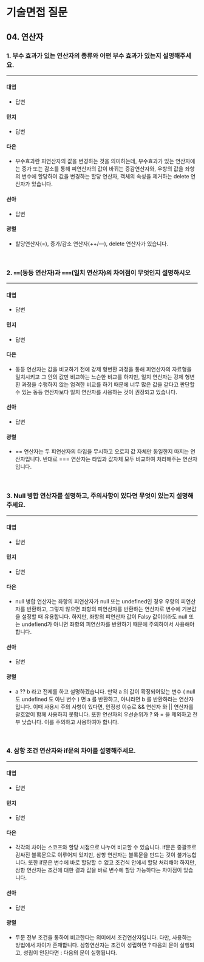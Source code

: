 # 기술면접 질문

## 04. 연산자

### 1. 부수 효과가 있는 연산자의 종류와 어떤 부수 효과가 있는지 설명해주세요.

<hr>

#### 대엽

- 답변

#### 민지

- 답변

#### 다은

- 부수효과란 피연산자의 값을 변경하는 것을 의미하는데, 부수효과가 있는 연산자에는 증가 또는 감소를 통해 피연산자의 값이 바뀌는 증감연산자와, 우항의 값을 좌항의 변수에 할당하여 값을 변경하는 할당 연산자, 객체의 속성을 제거하는 delete 연산자가 있습니다.

#### 선아

- 답변

#### 광렬

- 할당연산자(=), 증가/감소 연산자(++/—), delete 연산자가 있습니다.

<br>

### 2. `==`(동등 연산자)과 `===`(일치 연산자)의 차이점이 무엇인지 설명하시오

<hr>

#### 대엽

- 답변

#### 민지

- 답변

#### 다은

- 동등 연산자는 값을 비교하기 전에 강제 형변환 과정을 통해 피연산자의 자료형을 일치시키고 그 안의 값만 비교하는 느슨한 비교를 하지만, 일치 연산자는 강제 형변환 과정을 수행하지 않는 엄격한 비교를 하기 때문에 너무 많은 값을 같다고 판단할 수 있는 동등 연산자보다 일치 연산자를 사용하는 것이 권장되고 있습니다.

#### 선아

- 답변

#### 광렬

- == 연산자는 두 피연산자의 타입을 무시하고 오로지 값 자체만 동일한지 따지는 연산자입니다. 반대로 === 연산자는 타입과 값자체 모두 비교하여 처리해주는 연산자입니다.

<br>

### 3. Null 병합 연산자를 설명하고, 주의사항이 있다면 무엇이 있는지 설명해주세요.

<hr>

#### 대엽

- 답변

#### 민지

- 답변

#### 다은

- null 병합 연산자는 좌항의 피연산자가 null 또는 undefined인 경우 우항의 피연산자를 반환하고, 그렇지 않으면 좌항의 피연산자를 반환하는 연산자로 변수에 기본값을 설정할 때 유용합니다. 하지만, 좌항의 피연산자 값이 Falsy 값이더라도 null 또는 undefiend가 아니면 좌항의 피연산자를 반환하기 때문에 주의하여서 사용해야 합니다.

#### 선아

- 답변

#### 광렬

- a ?? b 라고 전제를 하고 설명하겠습니다. 만약 a 의 값이 확정되어있는 변수 ( null 도 undefined 도 아닌 변수 ) 면 a 를 반환하고, 아니라면 b 를 반환하라는 연산자입니다. 이때 사용시 주의 사항이 있다면, 안정성 이슈로 && 연산자 와 || 연산자를 괄호없이 함께 사용하지 못합니다. 또한 연산자의 우선순위가 ? 와 = 을 제외하고 전부 낮습니다. 이를 주의하고 사용하여야 합니다.

<br>

### 4. 삼항 조건 연산자와 if문의 차이를 설명해주세요.

<hr>

#### 대엽

- 답변

#### 민지

- 답변

#### 다은

- 각각의 차이는 스코프와 할당 시점으로 나누어 비교할 수 있습니다. if문은 중괄호로 감싸진 블록문으로 이루어져 있지만, 삼항 연산자는 블록문을 만드는 것이 불가능합니다. 또한 if문은 변수에 바로 할당할 수 없고 조건식 안에서 할당 처리해야 하지만, 삼항 연산자는 조건에 대한 결과 값을 바로 변수에 할당 가능하다는 차이점이 있습니다.

#### 선아

- 답변

#### 광렬

- 두문 전부 조건을 통하여 비교한다는 의미에서 조건연산자입니다. 다만, 사용하는 방법에서 차이가 존재합니다. 삼항연산자는 조건이 성립하면 ? 다음의 문이 실행되고, 성립이 안된다면 : 다음의 문이 실행됩니다.
